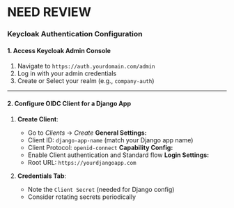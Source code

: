 # NEED REVIEW

### **Keycloak Authentication Configuration**

#### **1. Access Keycloak Admin Console**
1. Navigate to `https://auth.yourdomain.com/admin`
2. Log in with your admin credentials
3. Create or Select your realm (e.g., `company-auth`)

---

#### **2. Configure OIDC Client for a Django App**
1. **Create Client**:
   - Go to *Clients* → *Create*
   **General Settings:**
   - Client ID: `django-app-name` (match your Django app name)
   - Client Protocol: `openid-connect`
   **Capability Config:**
   - Enable Client authentication and Standard flow
   **Login Settings:**
   - Root URL: `https://yourdjangoapp.com`


2. **Credentials Tab**:
   - Note the `Client Secret` (needed for Django config)
   - Consider rotating secrets periodically
